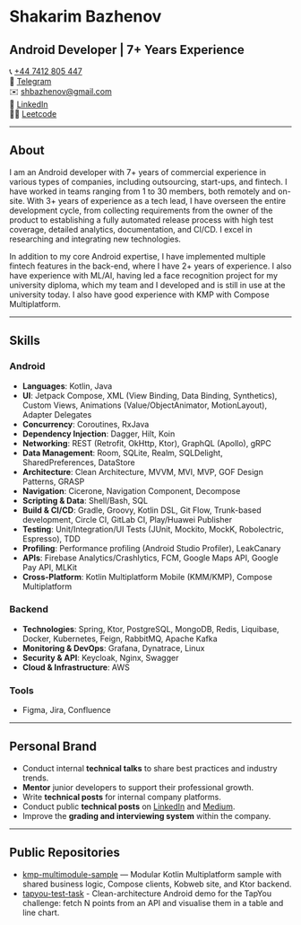 # Shakarim Bazhenov

## Android Developer | 7+ Years Experience

📞 [+44 7412 805 447](https://wa.me/447412805447)  
💬 [Telegram](t.me/shbazhenov)  
✉️ [shbazhenov@gmail.com](mailto:shbazhenov@gmail.com)  
🔗 [LinkedIn](https://www.linkedin.com/in/shakarim-bazhenov/)  
👨‍💻 [Leetcode](https://leetcode.com/u/shbazhenov/)  

---

## About
I am an Android developer with 7+ years of commercial experience in various types of companies, including outsourcing, start-ups, and fintech. I have worked in teams ranging from 1 to 30 members, both remotely and on-site. With 3+ years of experience as a tech lead, I have overseen the entire development cycle, from collecting requirements from the owner of the product to establishing a fully automated release process with high test coverage, detailed analytics, documentation, and CI/CD. I excel in researching and integrating new technologies.

In addition to my core Android expertise, I have implemented multiple fintech features in the back-end, where I have 2+ years of experience. I also have experience with ML/AI, having led a face recognition project for my university diploma, which my team and I developed and is still in use at the university today. I also have good experience with KMP with Compose Multiplatform.

---

## Skills

### **Android**
- **Languages**: Kotlin, Java
- **UI**: Jetpack Compose, XML (View Binding, Data Binding, Synthetics), Custom Views, Animations (Value/ObjectAnimator, MotionLayout), Adapter Delegates
- **Concurrency**: Coroutines, RxJava
- **Dependency Injection**: Dagger, Hilt, Koin
- **Networking**: REST (Retrofit, OkHttp, Ktor), GraphQL (Apollo), gRPC
- **Data Management**: Room, SQLite, Realm, SQLDelight, SharedPreferences, DataStore
- **Architecture**: Clean Architecture, MVVM, MVI, MVP, GOF Design Patterns, GRASP
- **Navigation**: Cicerone, Navigation Component, Decompose
- **Scripting & Data**: Shell/Bash, SQL
- **Build & CI/CD**: Gradle, Groovy, Kotlin DSL, Git Flow, Trunk-based development, Circle CI, GitLab CI, Play/Huawei Publisher
- **Testing**: Unit/Integration/UI Tests (JUnit, Mockito, MockK, Robolectric, Espresso), TDD
- **Profiling**: Performance profiling (Android Studio Profiler), LeakCanary
- **APIs**: Firebase Analytics/Crashlytics, FCM, Google Maps API, Google Pay API, MLKit
- **Cross-Platform**: Kotlin Multiplatform Mobile (KMM/KMP), Compose Multiplatform

### **Backend**
- **Technologies**: Spring, Ktor, PostgreSQL, MongoDB, Redis, Liquibase, Docker, Kubernetes, Feign, RabbitMQ, Apache Kafka
- **Monitoring & DevOps**: Grafana, Dynatrace, Linux
- **Security & API**: Keycloak, Nginx, Swagger
- **Cloud & Infrastructure**: AWS

### **Tools**
- Figma, Jira, Confluence

---

## Personal Brand
- Conduct internal **technical talks** to share best practices and industry trends.
- **Mentor** junior developers to support their professional growth.
- Write **technical posts** for internal company platforms.
- Conduct public **technical posts** on [LinkedIn](https://www.linkedin.com/in/shakarim-bazhenov/) and [Medium](https://medium.com/@shbazhenov).
- Improve the **grading and interviewing system** within the company.

---

## Public Repositories
- [kmp-multimodule-sample](https://github.com/shaka-it/kmp-multimodule-sample) — Modular Kotlin Multiplatform sample with shared business logic, Compose clients, Kobweb site, and Ktor backend.
- [tapyou-test-task](https://github.com/shaka-it/tapyou-test-task) - Clean-architecture Android demo for the TapYou challenge: fetch N points from an API and visualise them in a table and line chart.
